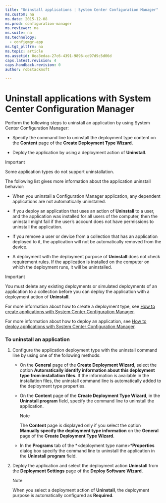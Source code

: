 ```yaml
---
title: "Uninstall applications | System Center Configuration Manager"
ms.custom: na
ms.date: 2015-12-08
ms.prod: configuration-manager
ms.reviewer: na
ms.suite: na
ms.technology: 
  - configmgr-app
ms.tgt_pltfrm: na
ms.topic: article
ms.assetid: 0ea3edaa-27c6-4391-9896-cd97d9c5d06d
caps.latest.revision: 4
caps.handback.revision: 0
author: robstackmsft

---
```

# Uninstall applications with System Center Configuration Manager
Perform the following steps to uninstall an application by using System Center Configuration Manager:  
  
-   Specify the command line to uninstall the deployment type content on the **Content** page of the **Create Deployment Type Wizard**.  
  
-   Deploy the application by using a deployment action of **Uninstall**.  
  
> [!IMPORTANT]  
>  Some application types do not support uninstallation.  
  
 The following list gives more information about the application uninstall behavior:  
  
-   When you uninstall a Configuration Manager application, any dependent applications are not automatically uninstalled.  
  
-   If you deploy an application that uses an action of **Uninstall** to a user, and the application was installed for all users of the computer, then the uninstall might fail if the user’s account does not have permissions to uninstall the application.  
  
-   If you remove a user or device from a collection that has an application deployed to it, the application will not be automatically removed from the device.  
  
-   A deployment with the deployment purpose of **Uninstall** does not check requirement rules. If the application is installed on the computer on which the deployment runs, it will be uninstalled.  
  
> [!IMPORTANT]  
>  You must delete any existing deployments or simulated deployments of an application to a collection before you can deploy the application with a deployment action of **Uninstall**.  
  
 For more information about how to create a deployment type, see [How to create applications with System Center Configuration Manager](../../apps/deploy-use/create-applications.md).  
  
 For more information about how to deploy an application, see [How to deploy applications with System Center Configuration Manager](../../apps/deploy-use/deploy-applications.md).  
  
### To uninstall an application  
  
1.  Configure the application deployment type with the uninstall command line by using one of the following methods:  
  
    -   On the **General** page of the **Create Deployment Wizard**, select the option **Automatically identify information about this deployment type from installation files**. If the information is available in the installation files, the uninstall command line is automatically added to the deployment type properties.  
  
    -   On the **Content** page of the **Create Deployment Type Wizard**, in the **Uninstall program** field, specify the command line to uninstall the application.  
  
        > [!NOTE]  
        >  The **Content** page is displayed only if you select the option **Manually specify the deployment type information** on the **General** page of the **Create Deployment Type Wizard**.  
  
    -   In the **Programs** tab of the *<deployment type name\>***Properties** dialog box specify the command line to uninstall the application in the **Uninstall program** field.  
  
2.  Deploy the application and select the deployment action **Uninstall** from the **Deployment Settings** page of the **Deploy Software Wizard**.  
  
    > [!NOTE]  
    >  When you select a deployment action of **Uninstall**, the deployment purpose is automatically configured as **Required**.  
  
